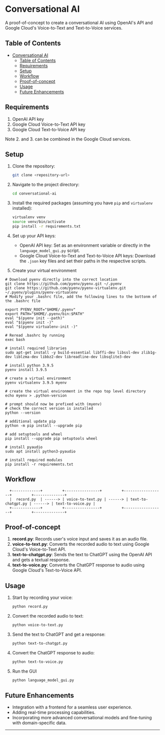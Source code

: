# Conversational AI

A proof-of-concept to create a conversational AI using OpenAI's API and Google Cloud's Voice-to-Text and Text-to-Voice services.

## Table of Contents

- [Conversational AI](#conversational-ai)
  - [Table of Contents](#table-of-contents)
  - [Requirements](#requirements)
  - [Setup](#setup)
  - [Workflow](#workflow)
  - [Proof-of-concept](#proof-of-concept)
  - [Usage](#usage)
  - [Future Enhancements](#future-enhancements)

## Requirements

1. OpenAI API key
2. Google Cloud Voice-to-Text API key
3. Google Cloud Text-to-Voice API key

Note 2. and 3. can be combined in the Google Cloud services.

## Setup

1. Clone the repository:
   ```bash
   git clone <repository-url>
   ```

2. Navigate to the project directory:
   ```bash
   cd conversational-ai
   ```

3. Install the required packages (assuming you have `pip` and `virtualenv` installed):
   ```bash
   virtualenv venv
   source venv/bin/activate
   pip install -r requirements.txt
   ```

4. Set up your API keys:
   - OpenAI API key: Set as an environment variable or directly in the `language_model_gui.py` script.
   - Google Cloud Voice-to-Text and Text-to-Voice API keys: Download the `.json` key files and set their paths in the respective scripts.
  
5. Create your virtual environment
```
# Download pyenv directly into the correct location
git clone https://github.com/pyenv/pyenv.git ~/.pyenv
git clone https://github.com/pyenv/pyenv-virtualenv.git ~/.pyenv/plugins/pyenv-virtualenv
# Modify your .bashrc file, add the following lines to the bottonm of the .bashrc file

export PYENV_ROOT="$HOME/.pyenv"
export PATH="$HOME/.pyenv/bin:$PATH"
eval "$(pyenv init --path)"
eval "$(pyenv init -)"
eval "$(pyenv virtualenv-init -)"

# Reread .bashrc by running
exec bash

# install required libraries
sudo apt-get install -y build-essential libffi-dev libssl-dev zlib1g-dev liblzma-dev libbz2-dev libreadline-dev libsqlite3-dev

# install python 3.9.5
pyenv install 3.9.5

# create a virtual environment
pyenv virtualenv 3.9.5 myenv

# create the virtual environment in the repo top level directory
echo myenv > .python-version

# prompt should now be prefixed with (myenv)
# check the correct version is installed
python --version

# additional update pip
python -m pip install --upgrade pip

# add setuptools and wheel
pip install --upgrade pip setuptools wheel

# install pyaudio
sudo apt install python3-pyaudio

# install required modules
pip install -r requirements.txt
```

## Workflow

```
  +-------------+         +----------------+         +------------------+         +--------------+
  |  record.py  | ------> | voice-to-text.py | ------> | text-to-chatgpt.py | ------> | text-to-voice.py |
  +-------------+         +----------------+         +------------------+         +--------------+
```

## Proof-of-concept

1. **record.py**: Records user's voice input and saves it as an audio file.
2. **voice-to-text.py**: Converts the recorded audio to text using Google Cloud's Voice-to-Text API.
3. **text-to-chatgpt.py**: Sends the text to ChatGPT using the OpenAI API and gets a textual response.
4. **text-to-voice.py**: Converts the ChatGPT response to audio using Google Cloud's Text-to-Voice API.

## Usage

1. Start by recording your voice:
   ```bash
   python record.py
   ```

2. Convert the recorded audio to text:
   ```bash
   python voice-to-text.py
   ```

3. Send the text to ChatGPT and get a response:
   ```bash
   python text-to-chatgpt.py
   ```

4. Convert the ChatGPT response to audio:
   ```bash
   python text-to-voice.py
   ```
   
5. Run the GUI
   ```bash
   python language_model_gui.py
   ```   

## Future Enhancements

- Integration with a frontend for a seamless user experience.
- Adding real-time processing capabilities.
- Incorporating more advanced conversational models and fine-tuning with domain-specific data.

--- 

